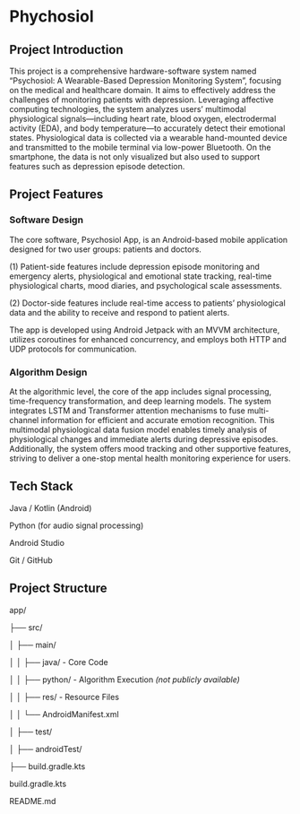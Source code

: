 # Phychosiol

## Project Introduction
This project is a comprehensive hardware-software system named “Psychosiol: A Wearable-Based Depression Monitoring System”, focusing on the medical and healthcare domain. It aims to effectively address the challenges of monitoring patients with depression. Leveraging affective computing technologies, the system analyzes users’ multimodal physiological signals—including heart rate, blood oxygen, electrodermal activity (EDA), and body temperature—to accurately detect their emotional states. Physiological data is collected via a wearable hand-mounted device and transmitted to the mobile terminal via low-power Bluetooth. On the smartphone, the data is not only visualized but also used to support features such as depression episode detection.

## Project Features
### Software Design
The core software, Psychosiol App, is an Android-based mobile application designed for two user groups: patients and doctors.

(1) Patient-side features include depression episode monitoring and emergency alerts, physiological and emotional state tracking, real-time physiological charts, mood diaries, and psychological scale assessments.

(2) Doctor-side features include real-time access to patients’ physiological data and the ability to receive and respond to patient alerts.

The app is developed using Android Jetpack with an MVVM architecture, utilizes coroutines for enhanced concurrency, and employs both HTTP and UDP protocols for communication.

### Algorithm Design
At the algorithmic level, the core of the app includes signal processing, time-frequency transformation, and deep learning models. The system integrates LSTM and Transformer attention mechanisms to fuse multi-channel information for efficient and accurate emotion recognition. This multimodal physiological data fusion model enables timely analysis of physiological changes and immediate alerts during depressive episodes. Additionally, the system offers mood tracking and other supportive features, striving to deliver a one-stop mental health monitoring experience for users.

## Tech Stack
Java / Kotlin (Android)

Python (for audio signal processing)

Android Studio

Git / GitHub

## Project Structure
app/

├── src/

│   ├── main/

│   │   ├── java/         - Core Code

│   │   ├── python/       - Algorithm Execution *(not publicly available)*  

│   │   ├── res/          - Resource Files

│   │   └── AndroidManifest.xml

│   ├── test/

│   ├── androidTest/

├── build.gradle.kts

build.gradle.kts

README.md
